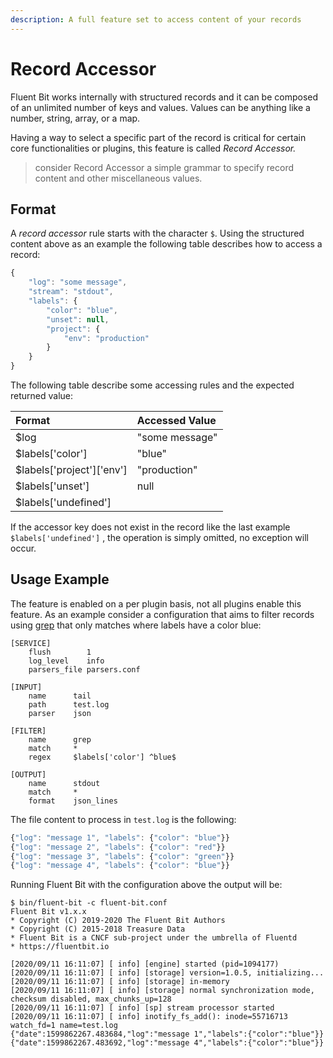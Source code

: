 ```yaml
---
description: A full feature set to access content of your records
---
```


# Record Accessor

Fluent Bit works internally with structured records and it can be composed of an unlimited number of keys and values. Values can be anything like a number, string, array, or a map.

Having a way to select a specific part of the record is critical for certain core functionalities or plugins, this feature is called _Record Accessor._

> consider Record Accessor a simple grammar to specify record content and other miscellaneous values.

## Format

A _record accessor_ rule starts with the character `$`. Using the structured content above as an example the following table describes how to access a record:

```javascript
{
    "log": "some message",
    "stream": "stdout",
    "labels": {
        "color": "blue",
        "unset": null,
        "project": {
            "env": "production"
        }
    }
}
```

The following table describe some accessing rules and the expected returned value:

| Format | Accessed Value |
| :--- | :--- |
| $log | "some message" |
| $labels\['color'\] | "blue" |
| $labels\['project'\]\['env'\] | "production" |
| $labels\['unset'\] | null |
| $labels\['undefined'\] |  |

If the accessor key does not exist in the record like the last example `$labels['undefined']` , the operation is simply omitted, no exception will occur.

## Usage Example

The feature is enabled on a per plugin basis, not all plugins enable this feature. As an example consider a configuration that aims to filter records using [grep](../../pipeline/filters/grep.md) that only matches where labels have a color blue:

```text
[SERVICE]
    flush        1
    log_level    info
    parsers_file parsers.conf

[INPUT]
    name      tail
    path      test.log
    parser    json

[FILTER]
    name      grep
    match     *
    regex     $labels['color'] ^blue$

[OUTPUT]
    name      stdout
    match     *
    format    json_lines
```

The file content to process in `test.log` is the following:

```javascript
{"log": "message 1", "labels": {"color": "blue"}}
{"log": "message 2", "labels": {"color": "red"}}
{"log": "message 3", "labels": {"color": "green"}}
{"log": "message 4", "labels": {"color": "blue"}}
```

Running Fluent Bit with the configuration above the output will be:

```text
$ bin/fluent-bit -c fluent-bit.conf 
Fluent Bit v1.x.x
* Copyright (C) 2019-2020 The Fluent Bit Authors
* Copyright (C) 2015-2018 Treasure Data
* Fluent Bit is a CNCF sub-project under the umbrella of Fluentd
* https://fluentbit.io

[2020/09/11 16:11:07] [ info] [engine] started (pid=1094177)
[2020/09/11 16:11:07] [ info] [storage] version=1.0.5, initializing...
[2020/09/11 16:11:07] [ info] [storage] in-memory
[2020/09/11 16:11:07] [ info] [storage] normal synchronization mode, checksum disabled, max_chunks_up=128
[2020/09/11 16:11:07] [ info] [sp] stream processor started
[2020/09/11 16:11:07] [ info] inotify_fs_add(): inode=55716713 watch_fd=1 name=test.log
{"date":1599862267.483684,"log":"message 1","labels":{"color":"blue"}}
{"date":1599862267.483692,"log":"message 4","labels":{"color":"blue"}}
```

